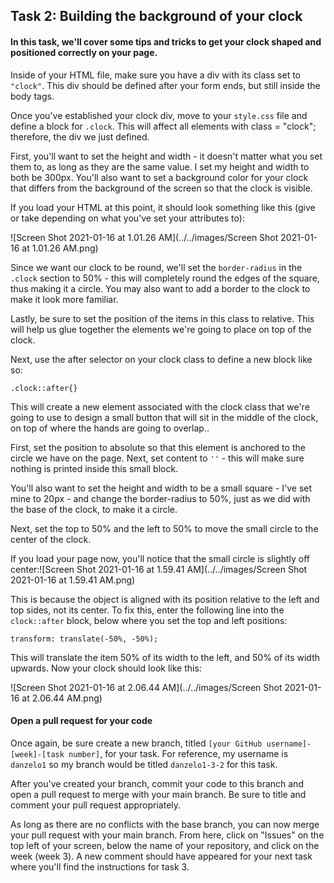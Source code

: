 ## Task 2: Building the background of your clock

#### In this task, we'll cover some tips and tricks to get your clock shaped and positioned correctly on your page.

Inside of your HTML file, make sure you have a div with its class set to `"clock"`.  This div should be defined after your form ends, but still inside the body tags.

Once you've established your clock div, move to your `style.css` file and define a block for `.clock`.  This will affect all elements with class = "clock"; therefore, the div we just defined.

First, you'll want to set the height and width - it doesn't matter what you set them to, as long as they are the same value.  I set my height and width to both be 300px.  You'll also want to set a background color for your clock that differs from the background of the screen so that the clock is visible.

If you load your HTML at this point, it should look something like this (give or take depending on what you've set your attributes to):

![Screen Shot 2021-01-16 at 1.01.26 AM](../../images/Screen Shot 2021-01-16 at 1.01.26 AM.png)

Since we want our clock to be round, we'll set the `border-radius` in the `.clock` section to 50% - this will completely round the edges of the square, thus making it a circle. You may also want to add a border to the clock to make it look more familiar.

Lastly, be sure to set the position of the items in this class to relative.  This will help us glue together the elements we're going to place on top of the clock.

Next, use the after selector on your clock class to define a new block like so:

`.clock::after{}`

This will create a new element associated with the clock class that we're going to use to design a small button that will sit in the middle of the clock, on top of where the hands are going to overlap..

First, set the position to absolute so that this element is anchored to the circle we have on the page. Next, set content to `''` - this will make sure nothing is printed inside this small block.

You'll also want to set the height and width to be a small square - I've set mine to 20px - and change the border-radius to 50%, just as we did with the base of the clock, to make it a circle.

Next, set the top to 50% and the left to 50% to move the small circle to the center of the clock. 

If you load your page now, you'll notice that the small circle is slightly off center:![Screen Shot 2021-01-16 at 1.59.41 AM](../../images/Screen Shot 2021-01-16 at 1.59.41 AM.png)

This is because the object is aligned with its position relative to the left and top sides, not its center.  To fix this, enter the following line into the `clock::after` block, below where you set the top and left positions:

`transform: translate(-50%, -50%);`

This will translate the item 50% of its width to the left, and 50% of its width upwards.  Now your clock should look like this:

![Screen Shot 2021-01-16 at 2.06.44 AM](../../images/Screen Shot 2021-01-16 at 2.06.44 AM.png)

#### Open a pull request for your code

Once again, be sure create a new branch, titled `[your GitHub username]-[week]-[task number]`, for your task.  For reference, my username is `danzelo1` so my branch would be titled `danzelo1-3-2` for this task.

After you've created your branch, commit your code to this branch and open a pull request to merge with your main branch.  Be sure to title and comment your pull request appropriately.

As long as there are no conflicts with the base branch, you can now merge your pull request with your main branch. From here, click on "Issues" on the top left of your screen, below the name of your repository, and click on the week (week 3). A new comment should have appeared for your next task where you'll find the instructions for task 3.